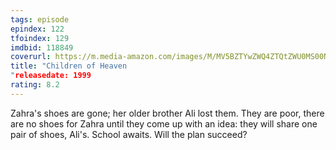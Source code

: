 ```yaml
---
tags: episode
epindex: 122
tfoindex: 129
imdbid: 118849
coverurl: https://m.media-amazon.com/images/M/MV5BZTYwZWQ4ZTQtZWU0MS00N2YwLWEzMDItZWFkZWY0MWVjODVhXkEyXkFqcGdeQXVyNjU0OTQ0OTY@._V1_SX202_CR0,0,202,300_.jpg
title: "Children of Heaven
"releasedate: 1999
rating: 8.2
---
```


Zahra's shoes are gone; her older brother Ali lost them. They are poor, there are no shoes for Zahra until they come up with an idea: they will share one pair of shoes, Ali's. School awaits. Will the plan succeed?